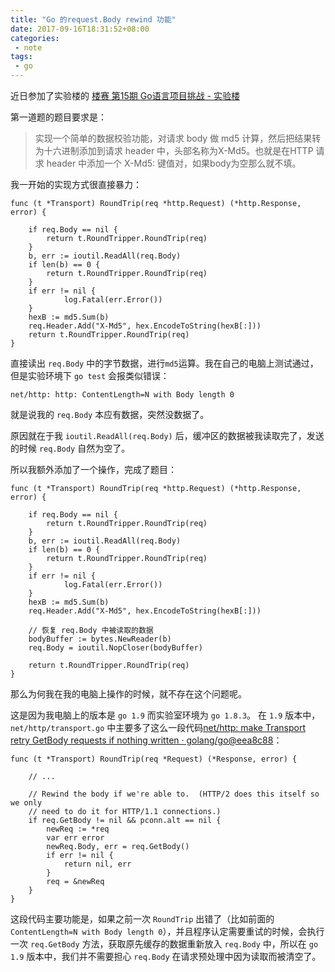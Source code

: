 ```yaml
---
title: "Go 的request.Body rewind 功能" 
date: 2017-09-16T18:31:52+08:00
categories:
 - note
tags: 
 - go
---
```


近日参加了实验楼的 [楼赛 第15期 Go语言项目挑战 - 实验楼](https://www.shiyanlou.com/contests/lou15)

第一道题的题目要求是：

> 实现一个简单的数据校验功能，对请求 body 做 md5 计算，然后把结果转为十六进制添加到请求 header 中，头部名称为X-Md5。也就是在HTTP 请求 header 中添加一个 X-Md5: <hex md5 of body> 键值对，如果body为空那么就不填。

我一开始的实现方式很直接暴力：

    func (t *Transport) RoundTrip(req *http.Request) (*http.Response, error) {
    
    	if req.Body == nil {
    		return t.RoundTripper.RoundTrip(req)
    	}
    	b, err := ioutil.ReadAll(req.Body)
    	if len(b) == 0 {
    		return t.RoundTripper.RoundTrip(req)
    	}
    	if err != nil {
    			log.Fatal(err.Error())
    	}
    	hexB := md5.Sum(b)
    	req.Header.Add("X-Md5", hex.EncodeToString(hexB[:]))    
    	return t.RoundTripper.RoundTrip(req)
    }

直接读出 `req.Body` 中的字节数据，进行`md5`运算。我在自己的电脑上测试通过，但是实验环境下 `go test` 会报类似错误：

	net/http: http: ContentLength=N with Body length 0

就是说我的 `req.Body` 本应有数据，突然没数据了。

原因就在于我 `ioutil.ReadAll(req.Body)` 后，缓冲区的数据被我读取完了，发送的时候 `req.Body` 自然为空了。

所以我额外添加了一个操作，完成了题目：

    func (t *Transport) RoundTrip(req *http.Request) (*http.Response, error) {
    
    	if req.Body == nil {
    		return t.RoundTripper.RoundTrip(req)
    	}
    	b, err := ioutil.ReadAll(req.Body)
    	if len(b) == 0 {
    		return t.RoundTripper.RoundTrip(req)
    	}
    	if err != nil {
    			log.Fatal(err.Error())
    	}
    	hexB := md5.Sum(b)
    	req.Header.Add("X-Md5", hex.EncodeToString(hexB[:]))
    	
		// 恢复 req.Body 中被读取的数据
    	bodyBuffer := bytes.NewReader(b)
    	req.Body = ioutil.NopCloser(bodyBuffer)
    
    	return t.RoundTripper.RoundTrip(req)
    } 

那么为何我在我的电脑上操作的时候，就不存在这个问题呢。

这是因为我电脑上的版本是 `go 1.9` 而实验室环境为 `go 1.8.3`。 在 `1.9` 版本中，`net/http/transport.go` 中主要多了这么一段代码[net/http: make Transport retry GetBody requests if nothing written · golang/go@eea8c88](https://github.com/golang/go/commit/eea8c88a095d4aa21893d96441cb5074a7314532#diff-6951e7593bfb1e773c9121df44df1c36R425)：

	func (t *Transport) RoundTrip(req *Request) (*Response, error) {
		
		// ...	
	
	    // Rewind the body if we're able to.  (HTTP/2 does this itself so we only
	    // need to do it for HTTP/1.1 connections.)
	    if req.GetBody != nil && pconn.alt == nil {
	    	newReq := *req
	    	var err error
	    	newReq.Body, err = req.GetBody()
	    	if err != nil {
	    		return nil, err
	    	}
	    	req = &newReq
	    }
	}

这段代码主要功能是，如果之前一次 `RoundTrip` 出错了（比如前面的 `ContentLength=N with Body length 0`），并且程序认定需要重试的时候，会执行一次 `req.GetBody` 方法，获取原先缓存的数据重新放入 `req.Body` 中，所以在 `go 1.9` 版本中，我们并不需要担心 `req.Body` 在请求预处理中因为读取而被清空了。
    